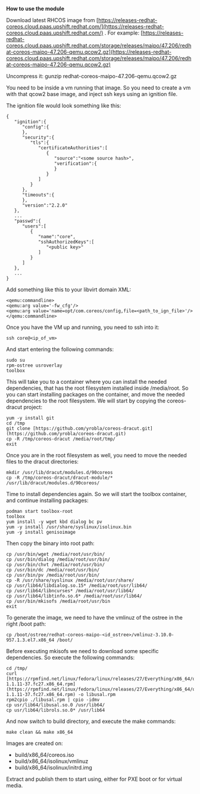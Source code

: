 ﻿**How to use the module**

Download latest RHCOS image from [https://releases-redhat-coreos.cloud.paas.upshift.redhat.com/](https://releases-redhat-coreos.cloud.paas.upshift.redhat.com/) . For example: [https://releases-redhat-coreos.cloud.paas.upshift.redhat.com/storage/releases/maipo/47.206/redhat-coreos-maipo-47.206-qemu.qcow2.gz](https://releases-redhat-coreos.cloud.paas.upshift.redhat.com/storage/releases/maipo/47.206/redhat-coreos-maipo-47.206-qemu.qcow2.gz)

Uncompress it: gunzip redhat-coreos-maipo-47.206-qemu.qcow2.gz

You need to be inside a vm running that image. So you need to create a vm with that qcow2 base image, and inject ssh keys using an ignition file.

The ignition file would look something like this:

    {  
       "ignition":{  
          "config":{  
          },
          "security":{  
             "tls":{  
                "certificateAuthorities":[  
                   {  
                      "source":"<some source hash>",
                      "verification":{  
                      }
                   }
                ]
             }
          },
          "timeouts":{  
          },
          "version":"2.2.0"
       },
       ...
       "passwd":{  
          "users":[  
             {  
                "name":"core",
                "sshAuthorizedKeys":[  
                   "<public key>"
                ]
             }
          ]
       },
       ...
    }


Add something like this to your libvirt domain XML:

    <qemu:commandline>
    <qemu:arg value='-fw_cfg'/>
    <qemu:arg value='name=opt/com.coreos/config,file=<path_to_ign_file>'/>
    </qemu:commandline>

Once you have the VM up and running, you need to ssh into it:

    ssh core@<ip_of_vm>

And start entering the following commands:

    sudo su
    rpm-ostree usroverlay
    toolbox
This will take you to a container where you can install the needed dependencies, that has the root filesystem installed inside /media/root. So you can start installing packages on the container, and move the needed dependencies to the root filesystem. We will start by copying the coreos-dracut project:

    yum -y install git
    cd /tmp
    git clone [https://github.com/yrobla/coreos-dracut.git](https://github.com/yrobla/coreos-dracut.git)
    cp -R /tmp/coreos-dracut /media/root/tmp/
    exit

Once you are in the root filesystem as well, you need to move the needed files to the dracut directories:

    mkdir /usr/lib/dracut/modules.d/90coreos
    cp -R /tmp/coreos-dracut/dracut-module/* /usr/lib/dracut/modules.d/90coreos/

Time to install dependencies again. So we will start the toolbox container, and continue installing packages:

    podman start toolbox-root
    toolbox
    yum install -y wget kbd dialog bc pv
    yum -y install /usr/share/syslinux/isolinux.bin
    yum -y install genisoimage

Then copy the binary into root path:

    cp /usr/bin/wget /media/root/usr/bin/
    cp /usr/bin/dialog /media/root/usr/bin/
    cp /usr/bin/chvt /media/root/usr/bin/
    cp /usr/bin/dc /media/root/usr/bin/
    cp /usr/bin/pv /media/root/usr/bin/
    cp -R /usr/share/syslinux /media/root/usr/share/
    cp /usr/lib64/libdialog.so.15* /media/root/usr/lib64/
    cp /usr/lib64/libncurses* /media/root/usr/lib64/
    cp /usr/lib64/libtinfo.so.6* /media/root/usr/lib64/
    cp /usr/bin/mkisofs /media/root/usr/bin
    exit

To generate the image, we need to have the vmlinuz of the ostree in the right /boot path:

    cp /boot/ostree/redhat-coreos-maipo-<id_ostree>/vmlinuz-3.10.0-957.1.3.el7.x86_64 /boot/

Before executing mkisofs we need to download some specific dependencies. So execute the following commands:

    cd /tmp/
    curl [https://rpmfind.net/linux/fedora/linux/releases/27/Everything/x86_64/os/Packages/l/libusal-1.1.11-37.fc27.x86_64.rpm](https://rpmfind.net/linux/fedora/linux/releases/27/Everything/x86_64/os/Packages/l/libusal-1.1.11-37.fc27.x86_64.rpm) -o libusal.rpm
    rpm2cpio ./libusal.rpm | cpio -idmv
    cp usr/lib64/libusal.so.0 /usr/lib64/
    cp usr/lib64/librols.so.0* /usr/lib64

And now switch to build directory, and execute the make commands:

    make clean && make x86_64

Images are created on:
- build/x86_64/coreos.iso
- build/x86_64/isolinux/vmlinuz
- build/x86_64/isolinux/initrd.img

Extract and publish them to start using, either for PXE boot or for virtual media.

